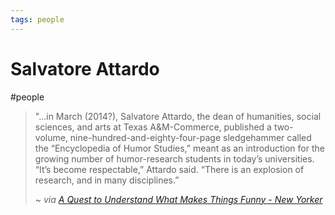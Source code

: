 ```yaml
---
tags: people
---
```


# Salvatore Attardo
#people 

> 
> "...in March (2014?), Salvatore Attardo, the dean of humanities, social sciences, and arts at Texas A&M-Commerce, published a two-volume, nine-hundred-and-eighty-four-page sledgehammer called the “Encyclopedia of Humor Studies,” meant as an introduction for the growing number of humor-research students in today’s universities. “It’s become respectable,” Attardo said. “There is an explosion of research, and in many disciplines.”
>
> ~ <cite>via [A Quest to Understand What Makes Things Funny - New Yorker](https://www.newyorker.com/tech/annals-of-technology/a-quest-to-understand-what-makes-things-funny)</cite>
> 

